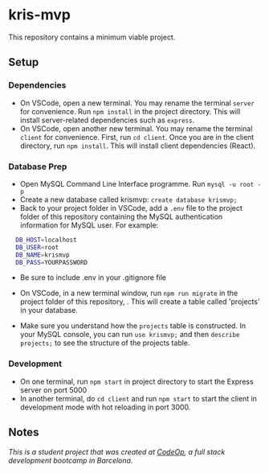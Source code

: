 # kris-mvp

This repository contains a minimum viable project.

## Setup

### Dependencies

- On VSCode, open a new terminal. You may rename the terminal `server` for convenience. Run `npm install` in the project directory. This will install server-related dependencies such as `express`.
- On VSCode, open another new terminal. You may rename the terminal `client` for convenience. First, run `cd client`. Once you are in the client directory, run `npm install`. This will install client dependencies (React).

### Database Prep

- Open MySQL Command Line Interface programme. Run `mysql -u root -p`
- Create a new database called krismvp: `create database krismvp;`
- Back to your project folder in VSCode, add a `.env` file to the project folder of this repository containing the MySQL authentication information for MySQL user. For example:

```bash
  DB_HOST=localhost
  DB_USER=root
  DB_NAME=krismvp
  DB_PASS=YOURPASSWORD
```

- Be sure to include .env in your .gitignore file
- On VSCode, in a new terminal window, run `npm run migrate` in the project folder of this repository, . This will create a table called 'projects' in your database.

- Make sure you understand how the `projects` table is constructed. In your MySQL console, you can run `use krismvp;` and then `describe projects;` to see the structure of the projects table.

### Development

- On one terminal, run `npm start` in project directory to start the Express server on port 5000
- In another terminal, do `cd client` and run `npm start` to start the client in development mode with hot reloading in port 3000.

## Notes

_This is a student project that was created at [CodeOp](http://CodeOp.tech), a full stack development bootcamp in Barcelona._
